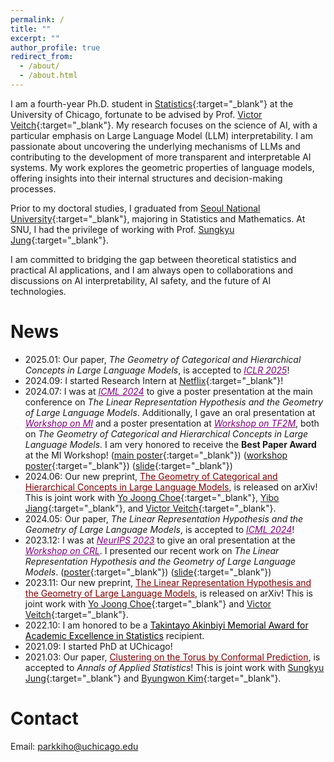 ```yaml
---
permalink: /
title: ""
excerpt: ""
author_profile: true
redirect_from: 
  - /about/
  - /about.html
---
```


I am a fourth-year Ph.D. student in [Statistics](https://stat.uchicago.edu){:target="_blank"} at the University of Chicago, fortunate to be advised by Prof. [Victor Veitch](http://victorveitch.com/){:target="_blank"}.
My research focuses on the science of AI, with a particular emphasis on Large Language Model (LLM) interpretability. I am passionate about uncovering the underlying mechanisms of LLMs and contributing to the development of more transparent and interpretable AI systems. My work explores the geometric properties of language models, offering insights into their internal structures and decision-making processes.

Prior to my doctoral studies, I graduated from [Seoul National University](https://stat.snu.ac.kr/en/){:target="_blank"}, majoring in Statistics and Mathematics. At SNU, I had the privilege of working with Prof. [Sungkyu Jung](http://jung.snu.ac.kr){:target="_blank"}.

I am committed to bridging the gap between theoretical statistics and practical AI applications, and I am always open to collaborations and discussions on AI interpretability, AI safety, and the future of AI technologies.

News
=====
* 2025.01: Our paper, *The Geometry of Categorical and Hierarchical Concepts in Large Language Models*, is accepted to <a href="https://iclr.cc/" style="font-style:italic; color: purple;" target="_blank">ICLR 2025</a>!
* 2024.09: I started Research Intern at [Netflix](https://research.netflix.com/research-area/machine-learning){:target="_blank"}!
* 2024.07: I was at <a href="https://icml.cc" style="font-style:italic; color: purple;" target="_blank">ICML 2024</a> to give a poster presentation at the main conference on *The Linear Representation Hypothesis and the Geometry of Large Language Models*. Additionally, I gave an oral presentation at <a href="https://icml2024mi.pages.dev" style="font-style:italic; color: purple;" target="_blank">Workshop on MI</a> and a poster presentation at <a href="https://sites.google.com/view/tf2m" style="font-style:italic; color: purple;" target="_blank">Workshop on TF2M</a>, both on *The Geometry of Categorical and Hierarchical Concepts in Large Language Models*. I am very honored to receive the **Best Paper Award** at the MI Workshop! ([main poster](http://kihopark.github.io/files/ICML%202024%20main%20poster.pdf){:target="_blank"}) ([workshop poster](http://kihopark.github.io/files/ICML%202024%20Workshop%20Poster.pdf){:target="_blank"}) ([slide](http://kihopark.github.io/files/ICML%202024%20Workshop%20keynote.pdf){:target="_blank"})
* 2024.06: Our new preprint, <a href="https://arxiv.org/abs/2406.01506" style="color:maroon;" target="_blank">The Geometry of Categorical and Hierarchical Concepts in Large Language Models</a>, is released on arXiv! This is joint work with [Yo Joong Choe](https://yjchoe.github.io/){:target="_blank"}, [Yibo Jiang](https://ybjiaang.github.io){:target="_blank"}, and [Victor Veitch](http://victorveitch.com/){:target="_blank"}.
* 2024.05: Our paper, *The Linear Representation Hypothesis and the Geometry of Large Language Models*, is accepted to <a href="https://icml.cc" style="font-style:italic; color: purple;" target="_blank">ICML 2024</a>!
* 2023.12: I was at <a href="https://neurips.cc" style="font-style:italic; color: purple;" target="_blank">NeurIPS 2023</a> to give an oral presentation at the <a href="https://crl-workshop.github.io/" style="font-style:italic; color: purple;" target="_blank">Workshop on CRL</a>. I presented our recent work on *The Linear Representation Hypothesis and the Geometry of Large Language Models*. ([poster](http://kihopark.github.io/files/NeurIPS%202023%20poster.pdf){:target="_blank"}) ([slide](http://kihopark.github.io/files/NeurIPS%202023%20Workshop%20keynote.pdf){:target="_blank"})
* 2023.11: Our new preprint, <a href="https://arxiv.org/abs/2311.03658" style="color:maroon;" target="_blank">The Linear Representation Hypothesis and the Geometry of Large Language Models</a>, is released on arXiv! This is joint work with [Yo Joong Choe](https://yjchoe.github.io/){:target="_blank"} and [Victor Veitch](http://victorveitch.com/){:target="_blank"}.
* 2022.10: I am honored to be a <a href="https://stat.uchicago.edu/about/akinbiyi-fund/" style="font-style:bold; color:black;" target="_blank">Takintayo Akinbiyi Memorial Award for Academic Excellence in Statistics</a> recipient.
* 2021.09: I started PhD at UChicago!
* 2021.03: Our paper, <a href="https://projecteuclid.org/journals/annals-of-applied-statistics/volume-15/issue-4/Clustering-on-the-torus-by-conformal-prediction/10.1214/21-AOAS1459.short" style="color:maroon;" target="_blank">Clustering on the Torus by Conformal Prediction</a>, is accepted to *Annals of Applied Statistics*! This is joint work with [Sungkyu Jung](http://jung.snu.ac.kr/){:target="_blank"} and [Byungwon Kim](https://sites.google.com/view/ns208/home){:target="_blank"}.

Contact
=====
Email: <parkkiho@uchicago.edu>
